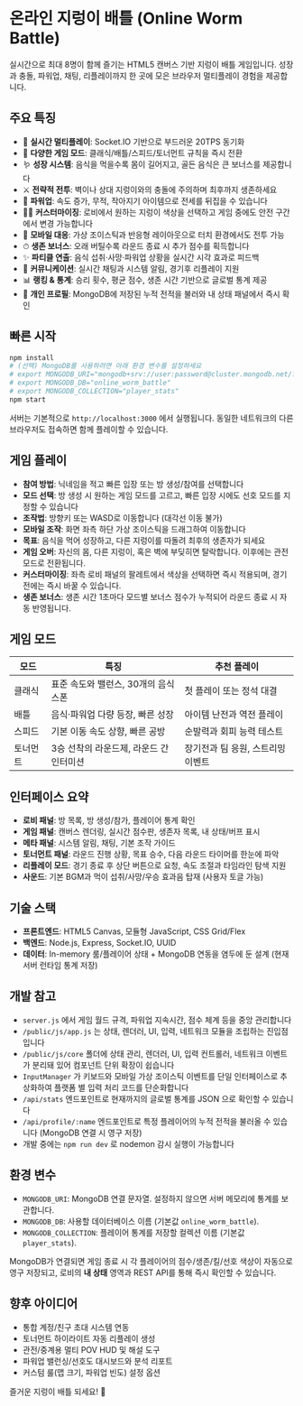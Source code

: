 # 온라인 지렁이 배틀 (Online Worm Battle)

실시간으로 최대 8명이 함께 즐기는 HTML5 캔버스 기반 지렁이 배틀 게임입니다. 성장과 충돌, 파워업, 채팅, 리플레이까지 한 곳에 모은 브라우저 멀티플레이 경험을 제공합니다.

## 주요 특징
- 🔄 **실시간 멀티플레이**: Socket.IO 기반으로 부드러운 20TPS 동기화
- 🎯 **다양한 게임 모드**: 클래식/배틀/스피드/토너먼트 규칙을 즉시 전환
- 🪱 **성장 시스템**: 음식을 먹을수록 몸이 길어지고, 골든 음식은 큰 보너스를 제공합니다
- ⚔️ **전략적 전투**: 벽이나 상대 지렁이와의 충돌에 주의하며 최후까지 생존하세요
- 🧰 **파워업**: 속도 증가, 무적, 작아지기 아이템으로 전세를 뒤집을 수 있습니다
- 🧑‍🎨 **커스터마이징**: 로비에서 원하는 지렁이 색상을 선택하고 게임 중에도 안전 구간에서 변경 가능합니다
- 📱 **모바일 대응**: 가상 조이스틱과 반응형 레이아웃으로 터치 환경에서도 전투 가능
- ⏱ **생존 보너스**: 오래 버틸수록 라운드 종료 시 추가 점수를 획득합니다
- ✨ **파티클 연출**: 음식 섭취·사망·파워업 상황을 실시간 시각 효과로 피드백
- 💬 **커뮤니케이션**: 실시간 채팅과 시스템 알림, 경기후 리플레이 지원
- 📊 **랭킹 & 통계**: 승리 횟수, 평균 점수, 생존 시간 기반으로 글로벌 통계 제공
- 📇 **개인 프로필**: MongoDB에 저장된 누적 전적을 불러와 내 상태 패널에서 즉시 확인

## 빠른 시작
```bash
npm install
# (선택) MongoDB를 사용하려면 아래 환경 변수를 설정하세요
# export MONGODB_URI="mongodb+srv://user:password@cluster.mongodb.net/?retryWrites=true&w=majority"
# export MONGODB_DB="online_worm_battle"
# export MONGODB_COLLECTION="player_stats"
npm start
```

서버는 기본적으로 `http://localhost:3000` 에서 실행됩니다. 동일한 네트워크의 다른 브라우저도 접속하면 함께 플레이할 수 있습니다.

## 게임 플레이
- **참여 방법**: 닉네임을 적고 빠른 입장 또는 방 생성/참여를 선택합니다
- **모드 선택**: 방 생성 시 원하는 게임 모드를 고르고, 빠른 입장 시에도 선호 모드를 지정할 수 있습니다
- **조작법**: 방향키 또는 WASD로 이동합니다 (대각선 이동 불가)
- **모바일 조작**: 화면 좌측 하단 가상 조이스틱을 드래그하여 이동합니다
- **목표**: 음식을 먹어 성장하고, 다른 지렁이를 따돌려 최후의 생존자가 되세요
- **게임 오버**: 자신의 몸, 다른 지렁이, 혹은 벽에 부딪히면 탈락합니다. 이후에는 관전 모드로 전환됩니다.
- **커스터마이징**: 좌측 로비 패널의 팔레트에서 색상을 선택하면 즉시 적용되며, 경기 전에는 즉시 바꿀 수 있습니다.
- **생존 보너스**: 생존 시간 1초마다 모드별 보너스 점수가 누적되어 라운드 종료 시 자동 반영됩니다.

## 게임 모드
| 모드 | 특징 | 추천 플레이 |
| --- | --- | --- |
| 클래식 | 표준 속도와 밸런스, 30개의 음식 스폰 | 첫 플레이 또는 정석 대결 |
| 배틀 | 음식·파워업 다량 등장, 빠른 성장 | 아이템 난전과 역전 플레이 |
| 스피드 | 기본 이동 속도 상향, 빠른 공방 | 순발력과 회피 능력 테스트 |
| 토너먼트 | 3승 선착의 라운드제, 라운드 간 인터미션 | 장기전과 팀 응원, 스트리밍 이벤트 |

## 인터페이스 요약
- **로비 패널**: 방 목록, 방 생성/참가, 플레이어 통계 확인
- **게임 패널**: 캔버스 렌더링, 실시간 점수판, 생존자 목록, 내 상태/버프 표시
- **메타 패널**: 시스템 알림, 채팅, 기본 조작 가이드
- **토너먼트 패널**: 라운드 진행 상황, 목표 승수, 다음 라운드 타이머를 한눈에 파악
- **리플레이 모드**: 경기 종료 후 상단 버튼으로 요청, 속도 조절과 타임라인 탐색 지원
- **사운드**: 기본 BGM과 먹이 섭취/사망/우승 효과음 탑재 (사용자 토글 가능)

## 기술 스택
- **프론트엔드**: HTML5 Canvas, 모듈형 JavaScript, CSS Grid/Flex
- **백엔드**: Node.js, Express, Socket.IO, UUID
- **데이터**: In-memory 룸/플레이어 상태 + MongoDB 연동을 염두에 둔 설계 (현재 서버 런타임 통계 저장)

## 개발 참고
- `server.js` 에서 게임 월드 규격, 파워업 지속시간, 점수 체계 등을 중앙 관리합니다
- `/public/js/app.js` 는 상태, 렌더러, UI, 입력, 네트워크 모듈을 조립하는 진입점입니다
- `/public/js/core` 폴더에 상태 관리, 렌더러, UI, 입력 컨트롤러, 네트워크 이벤트가 분리돼 있어 컴포넌트 단위 확장이 쉽습니다
- `InputManager` 가 키보드와 모바일 가상 조이스틱 이벤트를 단일 인터페이스로 추상화하여 플랫폼 별 입력 처리 코드를 단순화합니다
- `/api/stats` 엔드포인트로 현재까지의 글로벌 통계를 JSON 으로 확인할 수 있습니다
- `/api/profile/:name` 엔드포인트로 특정 플레이어의 누적 전적을 불러올 수 있습니다 (MongoDB 연결 시 영구 저장)
- 개발 중에는 `npm run dev` 로 nodemon 감시 실행이 가능합니다

## 환경 변수
- `MONGODB_URI`: MongoDB 연결 문자열. 설정하지 않으면 서버 메모리에 통계를 보관합니다.
- `MONGODB_DB`: 사용할 데이터베이스 이름 (기본값 `online_worm_battle`).
- `MONGODB_COLLECTION`: 플레이어 통계를 저장할 컬렉션 이름 (기본값 `player_stats`).

MongoDB가 연결되면 게임 종료 시 각 플레이어의 점수/생존/킬/선호 색상이 자동으로 영구 저장되고, 로비의 **내 상태** 영역과 REST API를 통해 즉시 확인할 수 있습니다.

## 향후 아이디어
- 통합 계정/친구 초대 시스템 연동
- 토너먼트 하이라이트 자동 리플레이 생성
- 관전/중계용 멀티 POV HUD 및 해설 도구
- 파워업 밸런싱/선호도 대시보드와 분석 리포트
- 커스텀 룰(맵 크기, 파워업 빈도) 설정 옵션

즐거운 지렁이 배틀 되세요! 🐛
